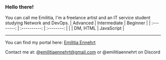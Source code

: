### Hello there!

You can call me Emilitia, I'm a freelance artist and an IT service student studying Network and DevOps.
| Advanced   | Intermediate | Beginner   |
| :--------: | :----------: | :--------: |
|            | DM, HTML     | JavaScript |
___
You can find my portal here:
[Emilitia Ennehrt](https://emilitiaennehrt.carrd.co/)

Contact me at: 
@emilitiaennehrt@gmail.com
or @emilitiaennehrt on Discord
<!--
**EmilitiaEnnehrt/EmilitiaEnnehrt** is a ✨ _special_ ✨ repository because its `README.md` (this file) appears on your GitHub profile.

Here are some ideas to get you started:

- 🔭 I’m currently working on ...
- 🌱 I’m currently learning ...
- 👯 I’m looking to collaborate on ...
- 🤔 I’m looking for help with ...
- 💬 Ask me about ...
- 📫 How to reach me: ...
- 😄 Pronouns: ...
- ⚡ Fun fact: ...
-->
